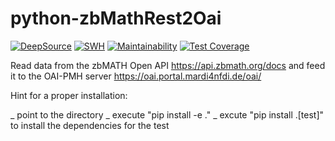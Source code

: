# python-zbMathRest2Oai

[![DeepSource](https://app.deepsource.com/gh/MaRDI4NFDI/python-zbMathRest2Oai.svg/?label=resolved+issues&show_trend=true&token=SovMnB53sVw8-JcWeL8YRnsG)](https://app.deepsource.com/gh/MaRDI4NFDI/python-zbMathRest2Oai/) [![SWH](https://archive.softwareheritage.org/badge/origin/https://github.com/MaRDI4NFDI/python-zbMathRest2Oai/)](https://archive.softwareheritage.org/browse/origin/?origin_url=https://github.com/MaRDI4NFDI/python-zbMathRest2Oai) [![Maintainability](https://api.codeclimate.com/v1/badges/88fa012874c78bfeb8bf/maintainability)](https://codeclimate.com/github/MaRDI4NFDI/python-zbMathRest2Oai/maintainability) [![Test Coverage](https://api.codeclimate.com/v1/badges/88fa012874c78bfeb8bf/test_coverage)](https://codeclimate.com/github/MaRDI4NFDI/python-zbMathRest2Oai/test_coverage)

Read data from the zbMATH Open API https://api.zbmath.org/docs and feed it to the OAI-PMH server https://oai.portal.mardi4nfdi.de/oai/

Hint for a proper installation:

_ point to the directory
_ execute "pip install -e ."
_ excute "pip install .[test]" to install the dependencies for the test
